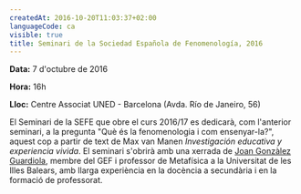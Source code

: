 ```yaml
---
createdAt: 2016-10-20T11:03:37+02:00
languageCode: ca
visible: true
title: Seminari de la Sociedad Española de Fenomenología, 2016
---
```


**Data:** 7 d'octubre de 2016

**Hora:** 16h

**Lloc:** Centre Associat UNED - Barcelona (Avda. Río de Janeiro, 56)

El Seminari de la SEFE que obre el curs 2016/17 es dedicarà, com l'anterior seminari, a la pregunta "Què és la fenomenologia i com ensenyar-la?", aquest cop a partir de text de Max van Manen _Investigación educativa y experiencia vivida_. El seminari s'obrirà amb una xerrada de [Joan Gonzàlez Guardiola](https://www.grupdestudisfenomenologics.org/ca/node/67), membre del GEF i professor de Metafísica a la Universitat de les Illes Balears, amb llarga experiència en la docència a secundària i en la formació de professorat.
